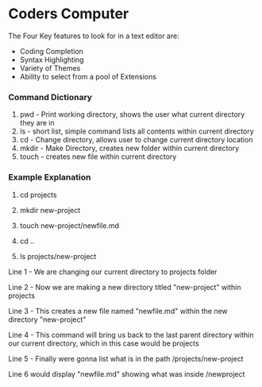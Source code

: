 # Coders Computer

The Four Key features to look for in a text editor are:

+ Coding Completion
+ Syntax Highlighting
+ Variety of Themes
+ Ability to select from a pool of Extensions

### Command Dictionary

1. pwd - Print working directory, shows the user what current directory they are in
2. ls - short list, simple command lists all contents within current directory
3. cd - Change directory, allows user to change current directory location
4. mkdir - Make Directory, creates new folder within current directory
5. touch - creates new file within current directory

### Example Explanation

1. cd projects

2. mkdir new-project

3. touch new-project/newfile.md

4. cd ..

5. ls projects/new-project

Line 1 - We are changing our current directory to projects folder

Line 2 - Now we are making a new directory titled "new-project" within projects

Line 3 - This creates a new file named "newfile.md" within the new directory "new-project"

Line 4 - This command will bring us back to the last parent directory within our current directory, which in this case would be projects

Line 5 - Finally were gonna list what is in the path /projects/new-project

Line 6 would display "newfile.md" showing what was inside /newproject
